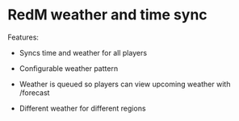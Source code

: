 # RedM weather and time sync

Features:

- Syncs time and weather for all players

- Configurable weather pattern

- Weather is queued so players can view upcoming weather with /forecast

- Different weather for different regions
